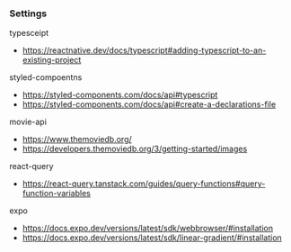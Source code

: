 
### Settings
typesceipt
- https://reactnative.dev/docs/typescript#adding-typescript-to-an-existing-project  

styled-compoentns
- https://styled-components.com/docs/api#typescript
- https://styled-components.com/docs/api#create-a-declarations-file

movie-api
- https://www.themoviedb.org/
- https://developers.themoviedb.org/3/getting-started/images

react-query
- https://react-query.tanstack.com/guides/query-functions#query-function-variables

expo
- https://docs.expo.dev/versions/latest/sdk/webbrowser/#installation
- https://docs.expo.dev/versions/latest/sdk/linear-gradient/#installation
